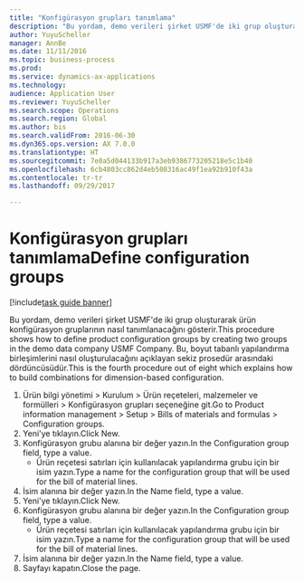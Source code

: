 ```yaml
--- 
title: "Konfigürasyon grupları tanımlama"
description: "Bu yordam, demo verileri şirket USMF'de iki grup oluşturarak ürün konfigürasyon gruplarının nasıl tanımlanacağını gösterir."
author: YuyuScheller
manager: AnnBe
ms.date: 11/11/2016
ms.topic: business-process
ms.prod: 
ms.service: dynamics-ax-applications
ms.technology: 
audience: Application User
ms.reviewer: YuyuScheller
ms.search.scope: Operations
ms.search.region: Global
ms.author: bis
ms.search.validFrom: 2016-06-30
ms.dyn365.ops.version: AX 7.0.0
ms.translationtype: HT
ms.sourcegitcommit: 7e0a5d044133b917a3eb9386773205218e5c1b40
ms.openlocfilehash: 6cb4803cc862d4eb508316ac49f1ea92b910f43a
ms.contentlocale: tr-tr
ms.lasthandoff: 09/29/2017

---
```

# <a name="define-configuration-groups"></a><span data-ttu-id="8d5cb-103">Konfigürasyon grupları tanımlama</span><span class="sxs-lookup"><span data-stu-id="8d5cb-103">Define configuration groups</span></span>

[!include[task guide banner](../../includes/task-guide-banner.md)]

<span data-ttu-id="8d5cb-104">Bu yordam, demo verileri şirket USMF'de iki grup oluşturarak ürün konfigürasyon gruplarının nasıl tanımlanacağını gösterir.</span><span class="sxs-lookup"><span data-stu-id="8d5cb-104">This procedure shows how to define product configuration groups by creating two groups in the demo data company USMF Company.</span></span> <span data-ttu-id="8d5cb-105">Bu, boyut tabanlı yapılandırma birleşimlerini nasıl oluşturulacağını açıklayan sekiz prosedür arasındaki dördüncüsüdür.</span><span class="sxs-lookup"><span data-stu-id="8d5cb-105">This is the fourth procedure out of eight which explains how to build combinations for dimension-based configuration.</span></span>

1. <span data-ttu-id="8d5cb-106">Ürün bilgi yönetimi > Kurulum > Ürün reçeteleri, malzemeler ve formülleri > Konfigürasyon grupları seçeneğine git.</span><span class="sxs-lookup"><span data-stu-id="8d5cb-106">Go to Product information management > Setup > Bills of materials and formulas > Configuration groups.</span></span>
2. <span data-ttu-id="8d5cb-107">Yeni'ye tıklayın.</span><span class="sxs-lookup"><span data-stu-id="8d5cb-107">Click New.</span></span>
3. <span data-ttu-id="8d5cb-108">Konfigürasyon grubu alanına bir değer yazın.</span><span class="sxs-lookup"><span data-stu-id="8d5cb-108">In the Configuration group field, type a value.</span></span>
    * <span data-ttu-id="8d5cb-109">Ürün reçetesi satırları için kullanılacak yapılandırma grubu için bir isim yazın.</span><span class="sxs-lookup"><span data-stu-id="8d5cb-109">Type a name for the configuration group that will be used for the bill of material lines.</span></span>  
4. <span data-ttu-id="8d5cb-110">İsim alanına bir değer yazın.</span><span class="sxs-lookup"><span data-stu-id="8d5cb-110">In the Name field, type a value.</span></span>
5. <span data-ttu-id="8d5cb-111">Yeni'ye tıklayın.</span><span class="sxs-lookup"><span data-stu-id="8d5cb-111">Click New.</span></span>
6. <span data-ttu-id="8d5cb-112">Konfigürasyon grubu alanına bir değer yazın.</span><span class="sxs-lookup"><span data-stu-id="8d5cb-112">In the Configuration group field, type a value.</span></span>
    * <span data-ttu-id="8d5cb-113">Ürün reçetesi satırları için kullanılacak yapılandırma grubu için bir isim yazın.</span><span class="sxs-lookup"><span data-stu-id="8d5cb-113">Type a name for the configuration group that will be used for the bill of material lines.</span></span>  
7. <span data-ttu-id="8d5cb-114">İsim alanına bir değer yazın.</span><span class="sxs-lookup"><span data-stu-id="8d5cb-114">In the Name field, type a value.</span></span>
8. <span data-ttu-id="8d5cb-115">Sayfayı kapatın.</span><span class="sxs-lookup"><span data-stu-id="8d5cb-115">Close the page.</span></span>


